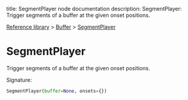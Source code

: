title: SegmentPlayer node documentation
description: SegmentPlayer: Trigger segments of a buffer at the given onset positions.

[Reference library](../../index.md) > [Buffer](../index.md) > [SegmentPlayer](index.md)

# SegmentPlayer

Trigger segments of a buffer at the given onset positions.

Signature:
```python
SegmentPlayer(buffer=None, onsets={})
```
